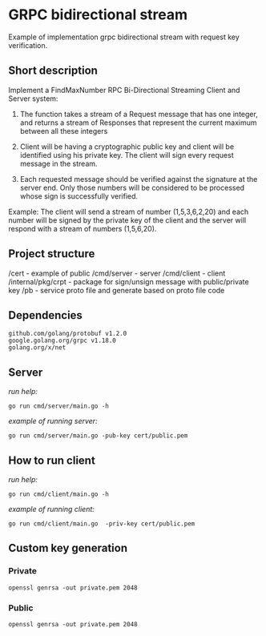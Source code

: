 # GRPC bidirectional stream
Example of implementation grpc bidirectional stream with request key verification.

## Short description
Implement a FindMaxNumber RPC Bi-Directional Streaming Client and Server
system:

1. The function takes a stream of a Request message that has one integer, and
returns a stream of Responses that represent the current maximum between
all these integers

2. Client will be having a cryptographic public key and client will be identified
using his private key. The client will sign every request message in the stream.

3. Each requested message should be verified against the signature at the
server end. Only those numbers will be considered to be processed whose
sign is successfully verified.

Example: The client will send a stream of number (1,5,3,6,2,20) and each number
will be signed by the private key of the client and the server will respond with a
stream of numbers (1,5,6,20).

## Project structure
/cert - example of public
/cmd/server - server
/cmd/client - client
/internal/pkg/crpt - package for sign/unsign message with public/private key
/pb - service proto file and generate based on proto file code

## Dependencies
    github.com/golang/protobuf v1.2.0
    google.golang.org/grpc v1.18.0
    golang.org/x/net

## Server
*run help:*
```
go run cmd/server/main.go -h
```
*example of running server:*
```
go run cmd/server/main.go -pub-key cert/public.pem
```
## How to run client
*run help:*
```
go run cmd/client/main.go -h
```
*example of running client:*
```
go run cmd/client/main.go  -priv-key cert/public.pem
```

## Custom key generation
### Private
```
openssl genrsa -out private.pem 2048
```
### Public
```
openssl genrsa -out private.pem 2048
```
